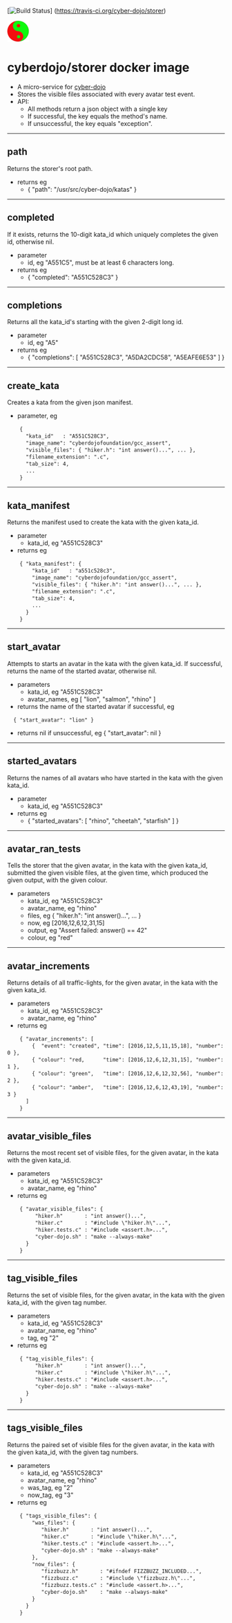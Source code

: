 
[![Build Status](https://travis-ci.org/cyber-dojo/storer.svg?branch=master)]
(https://travis-ci.org/cyber-dojo/storer)

<img src="https://raw.githubusercontent.com/cyber-dojo/nginx/master/images/home_page_logo.png"
alt="cyber-dojo yin/yang logo" width="50px" height="50px"/>

# cyberdojo/storer docker image

- A micro-service for [cyber-dojo](http://cyber-dojo.org)
- Stores the visible files associated with every avatar test event.
- API:
  * All methods return a json object with a single key
  * If successful, the key equals the method's name.
  * If unsuccessful, the key equals "exception".

- - - -

## path
Returns the storer's root path.
- returns eg
  * { "path": "/usr/src/cyber-dojo/katas"  }

- - - -

## completed
If it exists, returns the 10-digit kata_id which uniquely completes
the given id, otherwise nil.
- parameter
  * id, eg "A551C5", must be at least 6 characters long.
- returns eg
  * { "completed": "A551C528C3"  }

- - - -

## completions
Returns all the kata_id's starting with the given 2-digit long id.
- parameter
  * id, eg "A5"
- returns eg
  * { "completions": [ "A551C528C3", "A5DA2CDC58", "A5EAFE6E53" ]  }

- - - -

## create_kata
Creates a kata from the given json manifest.
- parameter, eg
```
    {
      "kata_id"   : "A551C528C3",
      "image_name": "cyberdojofoundation/gcc_assert",
      "visible_files": { "hiker.h": "int answer()...", ... },
      "filename_extension": ".c",
      "tab_size": 4,
      ...
    }
```

- - - -

## kata_manifest
Returns the manifest used to create the kata with the given kata_id.
- parameter
  * kata_id, eg "A551C528C3"
- returns eg
```
    { "kata_manifest": {
        "kata_id"   : "a551c528c3",
        "image_name": "cyberdojofoundation/gcc_assert",
        "visible_files": { "hiker.h": "int answer()...", ... },
        "filename_extension": ".c",
        "tab_size": 4,
        ...
      }
    }
```

- - - -

## start_avatar
Attempts to starts an avatar in the kata with the given kata_id.
If successful, returns the name of the started avatar, otherwise nil.
- parameters
  * kata_id,      eg "A551C528C3"
  * avatar_names, eg [ "lion", "salmon", "rhino" ]
- returns the name of the started avatar if successful, eg
```
  { "start_avatar": "lion" }
```
- returns nil if unsuccessful, eg
  { "start_avatar": nil }

- - - -

## started_avatars
Returns the names of all avatars who have started in the kata with the given kata_id.
- parameter
  * kata_id, eg "A551C528C3"
- returns eg
  * { "started_avatars": [ "rhino", "cheetah", "starfish" ] }

- - - -

## avatar_ran_tests
Tells the storer that the given avatar, in the kata with the given kata_id,
submitted the given visible files, at the given time, which produced the given
output, with the given colour.
- parameters
  * kata_id,     eg "A551C528C3"
  * avatar_name, eg "rhino"
  * files,       eg { "hiker.h": "int answer()...", ... }
  * now,         eg [2016,12,6,12,31,15]
  * output,      eg "Assert failed: answer() == 42"
  * colour,      eg "red"

- - - -

## avatar_increments
Returns details of all traffic-lights, for the given avatar,
in the kata with the given kata_id.
- parameters
  * kata_id,     eg "A551C528C3"
  * avatar_name, eg "rhino"
- returns eg
```
    { "avatar_increments": [
        {  "event": "created", "time": [2016,12,5,11,15,18], "number": 0 },
        { "colour": "red,      "time": [2016,12,6,12,31,15], "number": 1 },
        { "colour": "green",   "time": [2016,12,6,12,32,56], "number": 2 },
        { "colour": "amber",   "time": [2016,12,6,12,43,19], "number": 3 }
      ]
    }
```

- - - -

## avatar_visible_files
Returns the most recent set of visible files, for the given avatar,
in the kata with the given kata_id.
- parameters
  * kata_id,     eg "A551C528C3"
  * avatar_name, eg "rhino"
- returns eg
```
    { "avatar_visible_files": {
         "hiker.h"       : "int answer()...",
         "hiker.c"       : "#include \"hiker.h\"...",
         "hiker.tests.c" : "#include <assert.h>...",
         "cyber-dojo.sh" : "make --always-make"
      }
    }
```

- - - -

## tag_visible_files
Returns the set of visible files, for the given avatar,
in the kata with the given kata_id, with the given tag number.
- parameters
  * kata_id,     eg "A551C528C3"
  * avatar_name, eg "rhino"
  * tag,         eg "2"
- returns eg
```
    { "tag_visible_files": {
         "hiker.h"       : "int answer()...",
         "hiker.c"       : "#include \"hiker.h\"...",
         "hiker.tests.c" : "#include <assert.h>...",
         "cyber-dojo.sh" : "make --always-make"
      }
    }
```

- - - -

## tags_visible_files
Returns the paired set of visible files for the given avatar,
in the kata with the given kata_id, with the given tag numbers.
- parameters
  * kata_id,     eg "A551C528C3"
  * avatar_name, eg "rhino"
  * was_tag,     eg "2"
  * now_tag,     eg "3"
- returns eg
```
    { "tags_visible_files": {
        "was_files": {
           "hiker.h"       : "int answer()...",
           "hiker.c"       : "#include \"hiker.h\"...",
           "hiker.tests.c" : "#include <assert.h>...",
           "cyber-dojo.sh" : "make --always-make"
        },
        "now_files": {
           "fizzbuzz.h"       : "#ifndef FIZZBUZZ_INCLUDED...",
           "fizzbuzz.c"       : "#include \"fizzbuzz.h\"...",
           "fizzbuzz.tests.c" : "#include <assert.h>...",
           "cyber-dojo.sh"    : "make --always-make"
        }
      }
    }
```

